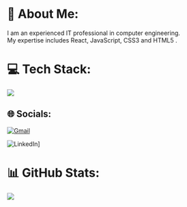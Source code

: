 # 💫 About Me:
I am an experienced IT professional in computer engineering. <br>My expertise includes React, JavaScript, CSS3 and HTML5 .

# 💻 Tech Stack:
<img src="https://skillicons.dev/icons?i=react,redux,js,css,tailwind,html,git,github,figma&theme=light&perline=3" />

## 🌐 Socials: 
<a href="mailto:s.nourollahii@gmail.com"><img src="https://camo.githubusercontent.com/40aa80caa5e0fb185ee2ff0983f4d477aae070553a0acf519814b82f7ea757f9/68747470733a2f2f696d672e736869656c64732e696f2f62616467652f476d61696c2d4541343333353f6c6f676f3d476d61696c266c6f676f436f6c6f723d7768697465267374796c653d666f722d7468652d6261646765" alt="Gmail" data-canonical-src="https://img.shields.io/badge/Gmail-EA4335?logo=Gmail&amp;logoColor=white&amp;style=for-the-badge" style="max-width: 100%;"></a>

![LinkedIn](https://img.shields.io/badge/LinkedIn-%230077B5.svg?logo=linkedin&logoColor=white)]


# 📊 GitHub Stats:
![](https://github-readme-stats.vercel.app/api/top-langs/?username=Soudabeh-Noorollahi&theme=dark&hide_border=true&include_all_commits=false&count_private=false&layout=compact)

<!-- Proudly created with GPRM ( https://gprm.itsvg.in ) -->




<!--



**Soudabeh-Noorollahi/Soudabeh-Noorollahi** is a ✨ _special_ ✨ repository because its `README.md` (this file) appears on your GitHub profile.

Here are some ideas to get you started:

- 🔭 I’m currently working on ...
- 🌱 I’m currently learning ...
- 👯 I’m looking to collaborate on ...
- 🤔 I’m looking for help with ...
- 💬 Ask me about ...
- 📫 How to reach me: ...
- 😄 Pronouns: ...
- ⚡ Fun fact: ...
-->
